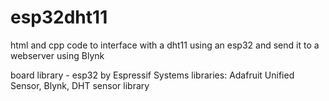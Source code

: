 # esp32dht11
html and cpp code to interface with a dht11 using an esp32 and send it to a webserver using Blynk

board library - esp32 by Espressif Systems
libraries: Adafruit Unified Sensor, Blynk, DHT sensor library
